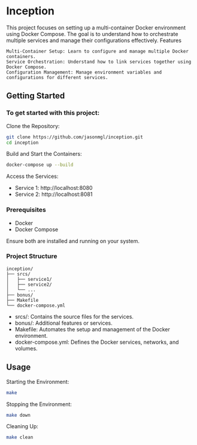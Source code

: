 # Inception

This project focuses on setting up a multi-container Docker environment using Docker Compose. The goal is to understand how to orchestrate multiple services and manage their configurations effectively.
Features

    Multi-Container Setup: Learn to configure and manage multiple Docker containers.
    Service Orchestration: Understand how to link services together using Docker Compose.
    Configuration Management: Manage environment variables and configurations for different services.

## Getting Started

### To get started with this project:

Clone the Repository:

```bash
git clone https://github.com/jasonmgl/inception.git
cd inception
```
Build and Start the Containers:
```bash
docker-compose up --build
```

Access the Services:
- Service 1: http://localhost:8080
- Service 2: http://localhost:8081

### Prerequisites
- Docker
- Docker Compose

Ensure both are installed and running on your system.

### Project Structure
```
inception/
├── srcs/
│   ├── service1/
│   ├── service2/
│   └── ...
├── bonus/
├── Makefile
└── docker-compose.yml
```
- srcs/: Contains the source files for the services.
- bonus/: Additional features or services.
- Makefile: Automates the setup and management of the Docker environment.
- docker-compose.yml: Defines the Docker services, networks, and volumes.

## Usage

Starting the Environment:
```bash
make
```
Stopping the Environment:
```bash
make down
```
Cleaning Up:
```bash
make clean
```
